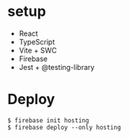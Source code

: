 # setup

- React
- TypeScript
- Vite + SWC
- Firebase
- Jest + @testing-library

# Deploy

```
$ firebase init hosting
$ firebase deploy --only hosting
```
